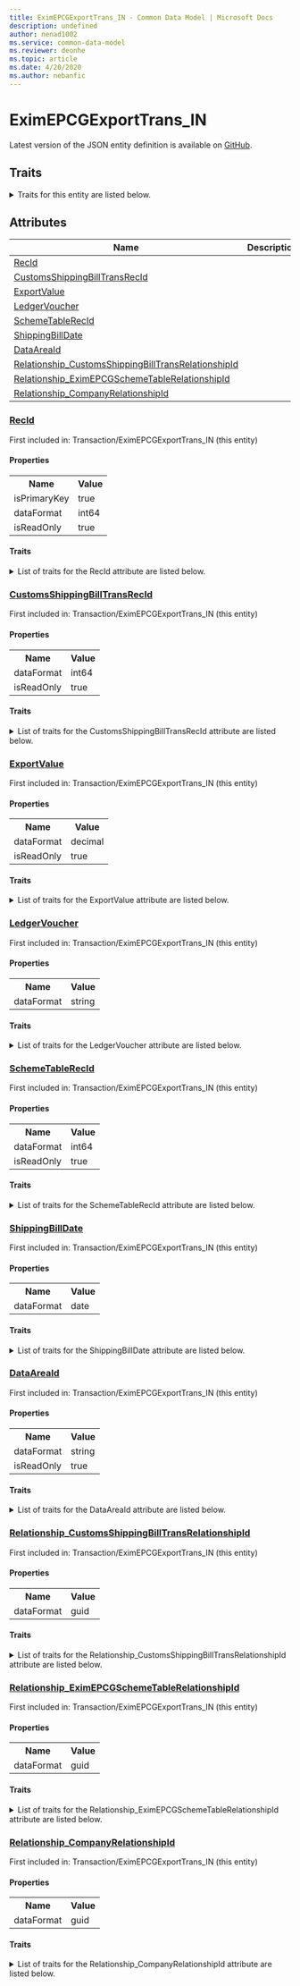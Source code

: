 ```yaml
---
title: EximEPCGExportTrans_IN - Common Data Model | Microsoft Docs
description: undefined
author: nenad1002
ms.service: common-data-model
ms.reviewer: deonhe
ms.topic: article
ms.date: 4/20/2020
ms.author: nebanfic
---
```


# EximEPCGExportTrans_IN

  
 Latest version of the JSON entity definition is available on <a href="https://github.com/Microsoft/CDM/tree/master/schemaDocuments/core/operationsCommon/Tables/Finance/ExportImportIndia/Transaction/EximEPCGExportTrans_IN.cdm.json" target="_blank">GitHub</a>.  

## Traits

<details>
<summary>Traits for this entity are listed below.  
</summary>

**is.identifiedBy**  
  names a specifc identity attribute to use with an entity  <table><tr><th>Parameter</th><th>Value</th><th>Data type</th><th>Explanation</th></tr><tr><td>attribute</td><td>[EximEPCGExportTrans_IN/(resolvedAttributes)/RecId](#RecId)</td><td>attribute</td><td></td></tr></table>

**is.CDM.entityVersion**  
  <table><tr><th>Parameter</th><th>Value</th><th>Data type</th><th>Explanation</th></tr><tr><td>versionNumber</td><td>"1.0.0"</td><td>string</td><td>semantic version number of the entity</td></tr></table>

**is.application.releaseVersion**  
  <table><tr><th>Parameter</th><th>Value</th><th>Data type</th><th>Explanation</th></tr><tr><td>releaseVersion</td><td>"10.0.13.0"</td><td>string</td><td>semantic version number of the application introducing this entity</td></tr></table>

</details>

## Attributes

|Name|Description|First Included in Instance|
|---|---|---|
|[RecId](#RecId)||<a href="EximEPCGExportTrans_IN.md" target="_blank">Transaction/EximEPCGExportTrans_IN</a>|
|[CustomsShippingBillTransRecId](#CustomsShippingBillTransRecId)||<a href="EximEPCGExportTrans_IN.md" target="_blank">Transaction/EximEPCGExportTrans_IN</a>|
|[ExportValue](#ExportValue)||<a href="EximEPCGExportTrans_IN.md" target="_blank">Transaction/EximEPCGExportTrans_IN</a>|
|[LedgerVoucher](#LedgerVoucher)||<a href="EximEPCGExportTrans_IN.md" target="_blank">Transaction/EximEPCGExportTrans_IN</a>|
|[SchemeTableRecId](#SchemeTableRecId)||<a href="EximEPCGExportTrans_IN.md" target="_blank">Transaction/EximEPCGExportTrans_IN</a>|
|[ShippingBillDate](#ShippingBillDate)||<a href="EximEPCGExportTrans_IN.md" target="_blank">Transaction/EximEPCGExportTrans_IN</a>|
|[DataAreaId](#DataAreaId)||<a href="EximEPCGExportTrans_IN.md" target="_blank">Transaction/EximEPCGExportTrans_IN</a>|
|[Relationship_CustomsShippingBillTransRelationshipId](#Relationship_CustomsShippingBillTransRelationshipId)||<a href="EximEPCGExportTrans_IN.md" target="_blank">Transaction/EximEPCGExportTrans_IN</a>|
|[Relationship_EximEPCGSchemeTableRelationshipId](#Relationship_EximEPCGSchemeTableRelationshipId)||<a href="EximEPCGExportTrans_IN.md" target="_blank">Transaction/EximEPCGExportTrans_IN</a>|
|[Relationship_CompanyRelationshipId](#Relationship_CompanyRelationshipId)||<a href="EximEPCGExportTrans_IN.md" target="_blank">Transaction/EximEPCGExportTrans_IN</a>|

### <a href=#RecId name="RecId">RecId</a>

First included in: Transaction/EximEPCGExportTrans_IN (this entity)  

#### Properties

<table><tr><th>Name</th><th>Value</th></tr><tr><td>isPrimaryKey</td><td>true</td></tr><tr><td>dataFormat</td><td>int64</td></tr><tr><td>isReadOnly</td><td>true</td></tr></table>

#### Traits

<details>
<summary>List of traits for the RecId attribute are listed below.</summary>

**is.dataFormat.integer**  
**is.dataFormat.big**  
**is.identifiedBy**  
names a specifc identity attribute to use with an entity  <table><tr><th>Parameter</th><th>Value</th><th>Data type</th><th>Explanation</th></tr><tr><td>attribute</td><td>[EximEPCGExportTrans_IN/(resolvedAttributes)/RecId](#RecId)</td><td>attribute</td><td></td></tr></table>

**is.readOnly**  
**is.dataFormat.integer**  
**is.dataFormat.big**  
</details>

### <a href=#CustomsShippingBillTransRecId name="CustomsShippingBillTransRecId">CustomsShippingBillTransRecId</a>

First included in: Transaction/EximEPCGExportTrans_IN (this entity)  

#### Properties

<table><tr><th>Name</th><th>Value</th></tr><tr><td>dataFormat</td><td>int64</td></tr><tr><td>isReadOnly</td><td>true</td></tr></table>

#### Traits

<details>
<summary>List of traits for the CustomsShippingBillTransRecId attribute are listed below.</summary>

**is.dataFormat.integer**  
**is.dataFormat.big**  
**is.readOnly**  
**is.dataFormat.integer**  
**is.dataFormat.big**  
</details>

### <a href=#ExportValue name="ExportValue">ExportValue</a>

First included in: Transaction/EximEPCGExportTrans_IN (this entity)  

#### Properties

<table><tr><th>Name</th><th>Value</th></tr><tr><td>dataFormat</td><td>decimal</td></tr><tr><td>isReadOnly</td><td>true</td></tr></table>

#### Traits

<details>
<summary>List of traits for the ExportValue attribute are listed below.</summary>

**is.dataFormat.numeric.shaped**  
for setting the exact precision and scale of numeric values  

**is.readOnly**  
**is.dataFormat.numeric.shaped**  
for setting the exact precision and scale of numeric values  

</details>

### <a href=#LedgerVoucher name="LedgerVoucher">LedgerVoucher</a>

First included in: Transaction/EximEPCGExportTrans_IN (this entity)  

#### Properties

<table><tr><th>Name</th><th>Value</th></tr><tr><td>dataFormat</td><td>string</td></tr></table>

#### Traits

<details>
<summary>List of traits for the LedgerVoucher attribute are listed below.</summary>

**is.dataFormat.character**  
**is.dataFormat.big**  
**is.dataFormat.array**  
**is.dataFormat.character**  
**is.dataFormat.array**  
</details>

### <a href=#SchemeTableRecId name="SchemeTableRecId">SchemeTableRecId</a>

First included in: Transaction/EximEPCGExportTrans_IN (this entity)  

#### Properties

<table><tr><th>Name</th><th>Value</th></tr><tr><td>dataFormat</td><td>int64</td></tr><tr><td>isReadOnly</td><td>true</td></tr></table>

#### Traits

<details>
<summary>List of traits for the SchemeTableRecId attribute are listed below.</summary>

**is.dataFormat.integer**  
**is.dataFormat.big**  
**is.readOnly**  
**is.dataFormat.integer**  
**is.dataFormat.big**  
</details>

### <a href=#ShippingBillDate name="ShippingBillDate">ShippingBillDate</a>

First included in: Transaction/EximEPCGExportTrans_IN (this entity)  

#### Properties

<table><tr><th>Name</th><th>Value</th></tr><tr><td>dataFormat</td><td>date</td></tr></table>

#### Traits

<details>
<summary>List of traits for the ShippingBillDate attribute are listed below.</summary>

**is.dataFormat.date**  
**means.measurement.date**  
**is.dataFormat.date**  
</details>

### <a href=#DataAreaId name="DataAreaId">DataAreaId</a>

First included in: Transaction/EximEPCGExportTrans_IN (this entity)  

#### Properties

<table><tr><th>Name</th><th>Value</th></tr><tr><td>dataFormat</td><td>string</td></tr><tr><td>isReadOnly</td><td>true</td></tr></table>

#### Traits

<details>
<summary>List of traits for the DataAreaId attribute are listed below.</summary>

**is.dataFormat.character**  
**is.dataFormat.big**  
**is.dataFormat.array**  
**is.readOnly**  
**is.dataFormat.character**  
**is.dataFormat.array**  
</details>

### <a href=#Relationship_CustomsShippingBillTransRelationshipId name="Relationship_CustomsShippingBillTransRelationshipId">Relationship_CustomsShippingBillTransRelationshipId</a>

First included in: Transaction/EximEPCGExportTrans_IN (this entity)  

#### Properties

<table><tr><th>Name</th><th>Value</th></tr><tr><td>dataFormat</td><td>guid</td></tr></table>

#### Traits

<details>
<summary>List of traits for the Relationship_CustomsShippingBillTransRelationshipId attribute are listed below.</summary>

**is.dataFormat.character**  
**is.dataFormat.big**  
**is.dataFormat.array**  
**is.dataFormat.guid**  
**means.identity.entityId**  
**is.linkedEntity.identifier**  
Marks the attribute(s) that hold foreign key references to a linked (used as an attribute) entity. This attribute is added to the resolved entity to enumerate the referenced entities.  <table><tr><th>Parameter</th><th>Value</th><th>Data type</th><th>Explanation</th></tr><tr><td>entityReferences</td><td><table><tr><th>entityReference</th><th>attributeReference</th></tr><tr><td><a href="../../AccountsReceivable/Transaction/CustomsShippingBillTrans_IN.md" target="_blank">/core/operationsCommon/Tables/Finance/AccountsReceivable/Transaction/CustomsShippingBillTrans_IN.cdm.json/CustomsShippingBillTrans_IN</a></td><td><a href="../../AccountsReceivable/Transaction/CustomsShippingBillTrans_IN.md#RecId" target="_blank">RecId</a></td></tr></table></td><td>entity</td><td>a reference to the constant entity holding the list of entity references</td></tr></table>

**is.dataFormat.guid**  
**is.dataFormat.character**  
**is.dataFormat.array**  
</details>

### <a href=#Relationship_EximEPCGSchemeTableRelationshipId name="Relationship_EximEPCGSchemeTableRelationshipId">Relationship_EximEPCGSchemeTableRelationshipId</a>

First included in: Transaction/EximEPCGExportTrans_IN (this entity)  

#### Properties

<table><tr><th>Name</th><th>Value</th></tr><tr><td>dataFormat</td><td>guid</td></tr></table>

#### Traits

<details>
<summary>List of traits for the Relationship_EximEPCGSchemeTableRelationshipId attribute are listed below.</summary>

**is.dataFormat.character**  
**is.dataFormat.big**  
**is.dataFormat.array**  
**is.dataFormat.guid**  
**means.identity.entityId**  
**is.linkedEntity.identifier**  
Marks the attribute(s) that hold foreign key references to a linked (used as an attribute) entity. This attribute is added to the resolved entity to enumerate the referenced entities.  <table><tr><th>Parameter</th><th>Value</th><th>Data type</th><th>Explanation</th></tr><tr><td>entityReferences</td><td><table><tr><th>entityReference</th><th>attributeReference</th></tr><tr><td><a href="../WorksheetHeader/EximEPCGSchemeTable_IN.md" target="_blank">/core/operationsCommon/Tables/Finance/ExportImportIndia/WorksheetHeader/EximEPCGSchemeTable_IN.cdm.json/EximEPCGSchemeTable_IN</a></td><td><a href="../WorksheetHeader/EximEPCGSchemeTable_IN.md#RecId" target="_blank">RecId</a></td></tr></table></td><td>entity</td><td>a reference to the constant entity holding the list of entity references</td></tr></table>

**is.dataFormat.guid**  
**is.dataFormat.character**  
**is.dataFormat.array**  
</details>

### <a href=#Relationship_CompanyRelationshipId name="Relationship_CompanyRelationshipId">Relationship_CompanyRelationshipId</a>

First included in: Transaction/EximEPCGExportTrans_IN (this entity)  

#### Properties

<table><tr><th>Name</th><th>Value</th></tr><tr><td>dataFormat</td><td>guid</td></tr></table>

#### Traits

<details>
<summary>List of traits for the Relationship_CompanyRelationshipId attribute are listed below.</summary>

**is.dataFormat.character**  
**is.dataFormat.big**  
**is.dataFormat.array**  
**is.dataFormat.guid**  
**means.identity.entityId**  
**is.linkedEntity.identifier**  
Marks the attribute(s) that hold foreign key references to a linked (used as an attribute) entity. This attribute is added to the resolved entity to enumerate the referenced entities.  <table><tr><th>Parameter</th><th>Value</th><th>Data type</th><th>Explanation</th></tr><tr><td>entityReferences</td><td><table><tr><th>entityReference</th><th>attributeReference</th></tr><tr><td><a href="../../Ledger/Main/CompanyInfo.md" target="_blank">/core/operationsCommon/Tables/Finance/Ledger/Main/CompanyInfo.cdm.json/CompanyInfo</a></td><td><a href="../../Ledger/Main/CompanyInfo.md#RecId" target="_blank">RecId</a></td></tr></table></td><td>entity</td><td>a reference to the constant entity holding the list of entity references</td></tr></table>

**is.dataFormat.guid**  
**is.dataFormat.character**  
**is.dataFormat.array**  
</details>
